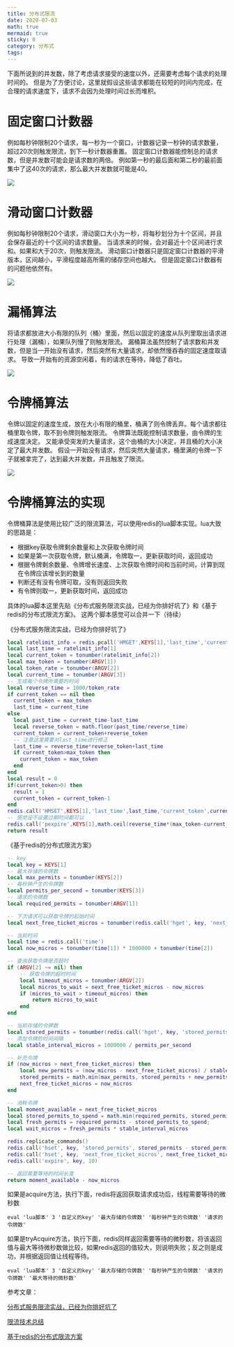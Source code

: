```yaml
---
title: 分布式限流
date: 2020-07-03
math: true
mermaid: true
sticky: 0
category: 分布式
tags:
---
```


下面所说到的并发数，除了考虑请求接受的速度以外，还需要考虑每个请求的处理时间的。
但是为了方便讨论，这里就假设这些请求都能在较短的时间内完成，在合理的请求速度下，请求不会因为处理时间过长而堆积。

# 固定窗口计数器
例如每秒钟限制20个请求，每一秒为一个窗口，计数器记录一秒钟的请求数量，超过20次则触发限流，到下一秒计数器重置。
固定窗口计数器能控制总的请求数，但是并发数可能会是请求数的两倍。
例如第一秒的最后面和第二秒的最前面集中了这40次的请求，那么最大并发数就可能是40。

![](/file/blog/code/20200703/static001.infoq.cn-resource-image-8d-15-8ded7a2b90e1482093f92fff555b3615.png.JPEG)

# 滑动窗口计数器
例如每秒钟限制20个请求，滑动窗口大小为一秒，将每秒划分为十个区间，并且会保存最近的十个区间的请求数量。
当请求来的时候，会对最近十个区间进行求和。如果和大于20次，则触发限流。
滑动窗口计数器只是固定窗口计数器的平滑版本，区间越小，平滑程度越高所需的储存空间也越大。
但是固定窗口计数器有的问题他依然有。

![](/file/blog/code/20200703/static001.infoq.cn-resource-image-4d-f4-4d03e8e43a8edc3f32376d90e52b85f4.png.JPEG)

# 漏桶算法
将请求都放进大小有限的队列（桶）里面，然后以固定的速度从队列里取出请求进行处理（漏桶），如果队列慢了则触发限流。
漏桶算法虽然控制了请求数和并发数，但是当一开始没有请求，然后突然有大量请求，却依然慢吞吞的固定速度取请求。
导致一开始有的资源空闲着，有的请求在等待，降低了吞吐。

![](/file/blog/code/20200703/static001.infoq.cn-resource-image-75-03-75938d1010138ce66e38c6ed0392f103.png.JPEG)

# 令牌桶算法
令牌以固定的速度生成，放在大小有限的桶里，桶满了则令牌丢弃。每个请求都往桶里取令牌，取不到令牌则触发限流。
令牌算法既能控制请求数量，由令牌的生成速度决定。
又能承受突发的大量请求，这个由桶的大小决定，并且桶的大小决定了最大并发数。
假设一开始没有请求，然后突然大量请求，桶里满的令牌一下子就被拿完了，达到最大并发数，并且触发了限流。

![](/file/blog/code/20200703/static001.infoq.cn-resource-image-ec-93-eca0e5eaa35dac938c673fecf2ec9a93.png.JPEG)

# 令牌桶算法的实现
令牌桶算法是使用比较广泛的限流算法，可以使用redis的lua脚本实现。lua大致的思路是：
+ 根据key获取令牌剩余数量和上次获取令牌时间
+ 如果是第一次获取令牌，默认桶满，令牌取一，更新获取时间，返回成功
+ 根据令牌剩余数量、令牌增长速度、上次获取令牌时间和当前时间，计算到现在令牌应该增长到的数量
+ 判断还有没有令牌可取，没有则返回失败
+ 有令牌则取一，更新获取时间，返回成功

具体的lua脚本这里先贴《分布式服务限流实战，已经为你排好坑了》和《基于redis的分布式限流方案》。
这两个脚本感觉可以合并一下（待续）

《分布式服务限流实战，已经为你排好坑了》
```lua
local ratelimit_info = redis.pcall('HMGET',KEYS[1],'last_time','current_token')
local last_time = ratelimit_info[1]
local current_token = tonumber(ratelimit_info[2])
local max_token = tonumber(ARGV[1])
local token_rate = tonumber(ARGV[2])
local current_time = tonumber(ARGV[3])
-- 生成每个令牌所需要的时间
local reverse_time = 1000/token_rate
if current_token == nil then
  current_token = max_token
  last_time = current_time
else
  local past_time = current_time-last_time
  local reverse_token = math.floor(past_time/reverse_time)
  current_token = current_token+reverse_token
  -- 注意这里需要对last_time进行修正
  last_time = reverse_time*reverse_token+last_time
  if current_token>max_token then
    current_token = max_token
  end
end
local result = 0
if(current_token>0) then
  result = 1
  current_token = current_token-1
end
redis.call('HMSET',KEYS[1],'last_time',last_time,'current_token',current_token)
-- 感觉设不设置过期时间都可以
redis.call('pexpire',KEYS[1],math.ceil(reverse_time*(max_token-current_token)+(current_time-last_time)))
return result
```

《基于redis的分布式限流方案》
```lua
-- key
local key = KEYS[1]
-- 最大存储的令牌数
local max_permits = tonumber(KEYS[2])
-- 每秒钟产生的令牌数
local permits_per_second = tonumber(KEYS[3])
-- 请求的令牌数
local required_permits = tonumber(ARGV[1])

-- 下次请求可以获取令牌的起始时间
local next_free_ticket_micros = tonumber(redis.call('hget', key, 'next_free_ticket_micros') or 0)

-- 当前时间
local time = redis.call('time')
local now_micros = tonumber(time[1]) * 1000000 + tonumber(time[2])

-- 查询获取令牌是否超时
if (ARGV[2] ~= nil) then
    -- 获取令牌的超时时间
    local timeout_micros = tonumber(ARGV[2])
    local micros_to_wait = next_free_ticket_micros - now_micros
    if (micros_to_wait > timeout_micros) then
        return micros_to_wait
    end
end

-- 当前存储的令牌数
local stored_permits = tonumber(redis.call('hget', key, 'stored_permits') or 0)
-- 添加令牌的时间间隔
local stable_interval_micros = 1000000 / permits_per_second

-- 补充令牌
if (now_micros > next_free_ticket_micros) then
    local new_permits = (now_micros - next_free_ticket_micros) / stable_interval_micros
    stored_permits = math.min(max_permits, stored_permits + new_permits)
    next_free_ticket_micros = now_micros
end

-- 消耗令牌
local moment_available = next_free_ticket_micros
local stored_permits_to_spend = math.min(required_permits, stored_permits)
local fresh_permits = required_permits - stored_permits_to_spend;
local wait_micros = fresh_permits * stable_interval_micros

redis.replicate_commands()
redis.call('hset', key, 'stored_permits', stored_permits - stored_permits_to_spend)
redis.call('hset', key, 'next_free_ticket_micros', next_free_ticket_micros + wait_micros)
redis.call('expire', key, 10)

-- 返回需要等待的时间长度
return moment_available - now_micros
```

如果是acquire方法，执行下面，redis将返回获取请求成功后，线程需要等待的微秒数
```
eval 'lua脚本' 3 '自定义的key' '最大存储的令牌数' '每秒钟产生的令牌数' '请求的令牌数'
```

如果是tryAcquire方法，执行下面，redis同样返回需要等待的微秒数，将该返回值与最大等待微秒数做比较，如果redis返回的值较大，则说明失败；反之则是成功，并根据返回值让线程等待。
```
eval 'lua脚本' 3 '自定义的key' '最大存储的令牌数' '每秒钟产生的令牌数' '请求的令牌数' '最大等待的微秒数'
```

参考文章：

[分布式服务限流实战，已经为你排好坑了](https://www.infoq.cn/article/Qg2tX8fyw5Vt-f3HH673)

[限流技术总结](https://blog.wangqi.love/articles/Java/%E9%99%90%E6%B5%81%E6%8A%80%E6%9C%AF%E6%80%BB%E7%BB%93.html)

[基于redis的分布式限流方案](https://blog.wangqi.love/articles/Java/%E5%9F%BA%E4%BA%8Eredis%E7%9A%84%E5%88%86%E5%B8%83%E5%BC%8F%E9%99%90%E6%B5%81%E6%96%B9%E6%A1%88.html)